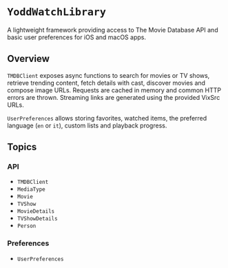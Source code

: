 # ``YoddWatchLibrary``

A lightweight framework providing access to The Movie Database API and basic user preferences for iOS and macOS apps.

## Overview

`TMDBClient` exposes async functions to search for movies or TV shows, retrieve trending content, fetch details with cast, discover movies and compose image URLs. Requests are cached in memory and common HTTP errors are thrown. Streaming links are generated using the provided VixSrc URLs.

`UserPreferences` allows storing favorites, watched items, the preferred language (`en` or `it`), custom lists and playback progress.


## Topics

### API
- ``TMDBClient``
- ``MediaType``
- ``Movie``
- ``TVShow``
- ``MovieDetails``
- ``TVShowDetails``
- ``Person``

### Preferences
- ``UserPreferences``
